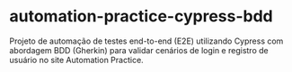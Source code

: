 # automation-practice-cypress-bdd
Projeto de automação de testes end-to-end (E2E) utilizando Cypress com abordagem BDD (Gherkin) para validar cenários de login e registro de usuário no site Automation Practice.
